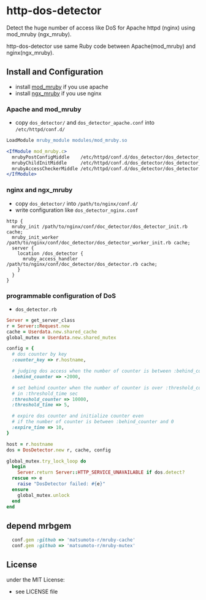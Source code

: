 # http-dos-detector

Detect the huge number of access like DoS for Apache httpd (nginx) using mod_mruby (ngx_mruby).

http-dos-detector use same Ruby code between Apache(mod_mruby) and nginx(ngx_mruby).

## Install and Configuration
- install [mod_mruby](https://github.com/matsumoto-r/mod_mruby) if you use apache
- install [ngx_mruby](https://github.com/matsumoto-r/ngx_mruby) if you use nginx

### Apache and mod_mruby
- copy `dos_detector/` and `dos_detector_apache.conf` into `/etc/httpd/conf.d/`
```apache
LoadModule mruby_module modules/mod_mruby.so

<IfModule mod_mruby.c>
  mrubyPostConfigMiddle    /etc/httpd/conf.d/dos_detector/dos_detector_init.rb cache
  mrubyChildInitMiddle     /etc/httpd/conf.d/dos_detector/dos_detector_worker_init.rb cache
  mrubyAccessCheckerMiddle /etc/httpd/conf.d/dos_detector/dos_detector.rb cache
</IfModule>
```

### nginx and ngx_mruby
- copy `dos_detector/` into `/path/to/nginx/conf.d/`
- write configuration like `dos_detector_nginx.conf`
```nginx
http {
  mruby_init /path/to/nginx/conf/doc_detector/dos_detector_init.rb cache;
  mruby_init_worker /path/to/nginx/conf/doc_detector/dos_detector_worker_init.rb cache;
  server {
    location /dos_detector {
      mruby_access_handler /path/to/nginx/conf/doc_detector/dos_detector.rb cache;
    }
  }
}
```
### programmable configuration of DoS
- `dos_detector.rb`
```ruby
Server = get_server_class
r = Server::Request.new
cache = Userdata.new.shared_cache
global_mutex = Userdata.new.shared_mutex

config = {
  # dos counter by key
  :counter_key => r.hostname,

  # judging dos access when the number of counter is between :behind_counter and 0
  :behind_counter => -2000,

  # set behind counter when the number of counter is over :threshold_counter
  # in :threshold_time sec
  :threshold_counter => 10000,
  :threshold_time => 5,

  # expire dos counter and initialize counter even
  # if the number of counter is between :behind_counter and 0
  :expire_time => 10,
}

host = r.hostname
dos = DosDetector.new r, cache, config

global_mutex.try_lock_loop do
  begin
    Server.return Server::HTTP_SERVICE_UNAVAILABLE if dos.detect?
  rescue => e
    raise "DosDetector failed: #{e}"
  ensure
    global_mutex.unlock
  end
end
```

## depend mrbgem
```ruby
  conf.gem :github => 'matsumoto-r/mruby-cache'
  conf.gem :github => 'matsumoto-r/mruby-mutex'
```

## License
under the MIT License:
- see LICENSE file

